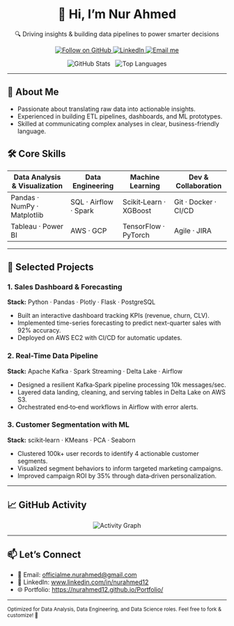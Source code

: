 <!--
  🔥 README Template for Data Roles 🔥
  Customize the badges, links, and project descriptions below!
-->

<div align="center">
  <!-- Header: Name and Tagline -->
  <h1>👋 Hi, I’m Nur Ahmed</h1>
  <p>🔍 Driving insights & building data pipelines to power smarter decisions</p>

  <!-- Badges: GitHub stats, LinkedIn, email, top languages -->
  <p>
    <a href="https://github.com/nurahmed12">
      <img src="https://img.shields.io/github/followers/yourusername?label=Follow&style=social" alt="Follow on GitHub"/>
    </a>
    <a href="https://www.linkedin.com/in/nurahmed12/">
      <img src="https://img.shields.io/badge/LinkedIn-Profile-blue?style=flat-square&logo=linkedin" alt="LinkedIn"/>
    </a>
    <a href="mailto:officialme.nurahmed@gmail.com">
      <img src="https://img.shields.io/badge/Email-your.email@example.com-red?style=flat-square&logo=gmail" alt="Email me"/>
    </a>
  </p>
  <p>
    <img src="https://github-readme-stats.vercel.app/api?username=yourusername&show_icons=true&theme=default&hide_border=true" alt="GitHub Stats" />
    &nbsp;
    <img src="https://github-readme-stats.vercel.app/api/top-langs/?username=yourusername&layout=compact&theme=default&hide_border=true" alt="Top Languages" />
  </p>
</div>

---

## 🚀 About Me
- Passionate about translating raw data into actionable insights.
- Experienced in building ETL pipelines, dashboards, and ML prototypes.
- Skilled at communicating complex analyses in clear, business-friendly language.

## 🛠️ Core Skills

| Data Analysis & Visualization | Data Engineering      | Machine Learning     | Dev & Collaboration   |
| ----------------------------- | --------------------- | -------------------- | --------------------- |
| Pandas · NumPy · Matplotlib   | SQL · Airflow · Spark | Scikit‑Learn · XGBoost | Git · Docker · CI/CD  |
| Tableau · Power BI            | AWS · GCP             | TensorFlow · PyTorch | Agile · JIRA          |

---

## 📂 Selected Projects

### 1. Sales Dashboard & Forecasting  
**Stack:** Python · Pandas · Plotly · Flask · PostgreSQL  
- Built an interactive dashboard tracking KPIs (revenue, churn, CLV).  
- Implemented time-series forecasting to predict next-quarter sales with 92% accuracy.  
- Deployed on AWS EC2 with CI/CD for automatic updates.

### 2. Real-Time Data Pipeline  
**Stack:** Apache Kafka · Spark Streaming · Delta Lake · Airflow  
- Designed a resilient Kafka‑Spark pipeline processing 10k messages/sec.  
- Layered data landing, cleaning, and serving tables in Delta Lake on AWS S3.  
- Orchestrated end‑to‑end workflows in Airflow with error alerts.

### 3. Customer Segmentation with ML  
**Stack:** scikit‑learn · KMeans · PCA · Seaborn  
- Clustered 100k+ user records to identify 4 actionable customer segments.  
- Visualized segment behaviors to inform targeted marketing campaigns.  
- Improved campaign ROI by 35% through data‑driven personalization.

---

## 📈 GitHub Activity
<div align="center">
  <img src="https://github-readme-activity-graph.cyclic.app/graph?username=yourusername&theme=default&hide_border=true" alt="Activity Graph" />
</div>

---

## 📫 Let’s Connect
- 📧 Email: officialme.nurahmed@gmail.com 
- 🔗 LinkedIn: www.linkedin.com/in/nurahmed12  
- 🌐 Portfolio: https://nurahmed12.github.io/Portfolio/

---

<sub>Optimized for Data Analysis, Data Engineering, and Data Science roles. Feel free to fork & customize! 🚀</sub>
